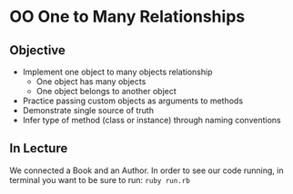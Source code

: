 # OO One to Many Relationships

## Objective
* Implement one object to many objects relationship
  * One object has many objects
  * One object belongs to another object
* Practice passing custom objects as arguments to methods
* Demonstrate single source of truth
* Infer type of method (class or instance) through naming conventions


## In Lecture
We connected a Book and an Author. In order to see our code running, in terminal
you want to be sure to run: `ruby run.rb`
